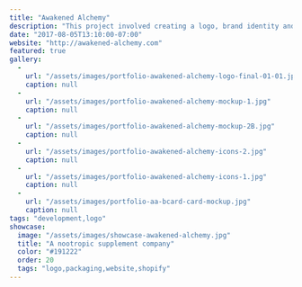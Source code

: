 ```yaml
---
title: "Awakened Alchemy"
description: "This project involved creating a logo, brand identity and packaging design for a unique nutraceutical company. I also designed and built a custom Shopify store that allows the client to easily expand their product offerings in the future.  "
date: "2017-08-05T13:10:00-07:00"
website: "http://awakened-alchemy.com"
featured: true
gallery:
  -
    url: "/assets/images/portfolio-awakened-alchemy-logo-final-01-01.jpg"
    caption: null
  -
    url: "/assets/images/portfolio-awakened-alchemy-mockup-1.jpg"
    caption: null
  -
    url: "/assets/images/portfolio-awakened-alchemy-mockup-2B.jpg"
    caption: null
  -
    url: "/assets/images/portfolio-awakened-alchemy-icons-2.jpg"
    caption: null
  -
    url: "/assets/images/portfolio-awakened-alchemy-icons-1.jpg"
    caption: null
  -
    url: "/assets/images/portfolio-aa-bcard-card-mockup.jpg"
    caption: null
tags: "development,logo"
showcase:
  image: "/assets/images/showcase-awakened-alchemy.jpg"
  title: "A nootropic supplement company"
  color: "#191222"
  order: 20
  tags: "logo,packaging,website,shopify"
---
```

